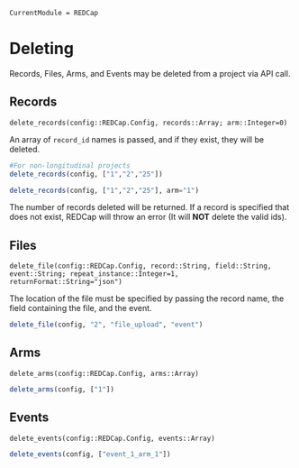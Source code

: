 ```@meta
CurrentModule = REDCap
```
# Deleting

Records, Files, Arms, and Events may be deleted from a project via API call.

## Records

```@docs
delete_records(config::REDCap.Config, records::Array; arm::Integer=0)
```

An array of `record_id` names is passed, and if they exist, they will be deleted.

```julia
#For non-longitudinal projects
delete_records(config, ["1","2","25"])

delete_records(config, ["1","2","25"], arm="1")
```
The number of records deleted will be returned. If a record is specified that does not exist, REDCap will throw an error (It will <b>NOT</b> delete the valid ids).

## Files

```@docs
delete_file(config::REDCap.Config, record::String, field::String, event::String; repeat_instance::Integer=1, returnFormat::String="json") 
```

The location of the file must be specified by passing the record name, the field containing the file, and the event.

```julia
delete_file(config, "2", "file_upload", "event")
```

## Arms

```@docs
delete_arms(config::REDCap.Config, arms::Array) 
```

```julia
delete_arms(config, ["1"])
```

## Events

```@docs
delete_events(config::REDCap.Config, events::Array)
```

```julia
delete_events(config, ["event_1_arm_1"])
```